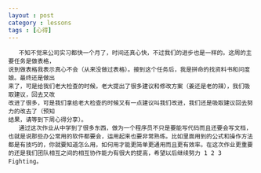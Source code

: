 ```yaml
---
layout : post
category : lessons
tags : [心得]
---
```

       不知不觉来公司实习都快一个月了，时间还真心快，不过我们的进步也是一样的。这周的主要任务是做表格，
	说到做表格我表示真心不会（从来没做过表格）。接到这个任务后，我是拼命的找资料书和问度娘。最终还是做出
	来了，可是给我们老大检查的时候，老大提出了很多建议和修改方案（姜还是老的辣），我们吸取建议，回去又改
	改进了很多，可是我们拿给老大检查的时候又有一点建议叫我们改进，我们还是吸取建议回去努力的改去了（预知
	结果，请等到下周心得分享）。
	   通过这次作业从中学到了很多东西，做为一个程序员不只是要能写代码而且还要会写文档，也就是说那些办公常用的软件都要会，运用起来也要非常熟练。比如里面用到的公式和操作方法都是有技巧的，你就要知道怎么用，如何用才能更简单更通用而且更有效率。在这次作业更重要的还是我们团队相互之间的相互协作能力有很大的提高，希望以后继续努力 1 2 3  Fighting。